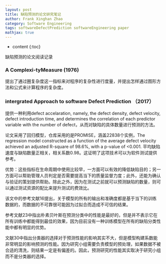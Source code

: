```yaml
---
layout: post
title: 缺陷预测的论文研究笔记
author: Frank Xinghan Zhao
category: Software Engineering
tags: softwareDefectPrediction softwareEngineering paper
mathjax: true
---
```


* content
{:toc}

缺陷预测的论文阅读记录






### A Complexi-tyMeasure (1976)

提出了通过圈复杂度这一指标来对程序的复杂性进行度量，并提出怎样通过图形方法和公式来计算程序的复杂度。

 ###  intergrated Approach to software Defect Prediction （2017）

 提供一种利用defect accelaration, namely, the defect density, defect velocity, defect introduction time, and determines the correlation of each predictor variable with the number of defect，从而对缺陷的具体数量进行预测的方法。

 论文采用了回归模型，仓库采用的是PROMISE，涵盖22838个实例，The regression model constructed as a function of the average defect velocity achieved an adjusted R-square of 98.6%, with a p-value of <0.001. 平均缺陷速度与缺陷数量正相关，相关系数0.98。这证明了这项技术可以为软件测试提供参考。

 优势：这些指标在生命周期中使用比较早，一方面可以有效的降低缺陷目的；另一方面可以帮助管理人员判定是否需要提高当下的质量监督力度；此外，还能为确认与验证的策划提供帮助。除此之外，因为在测试之前就可以预测缺陷的数量，则可以通过测试资源的配比来提升测试的费效比。

 该文中的参考文献16提出，关于模型的所有的输出和准确度都是基于当下的训练数据的，而数据的不可靠很可能因为过拟合而造成不可信的结果。

参考文献23中指出朴素贝叶斯在预测分类中的性能是最好的，但是并不表示它在所有训练中都能得到最佳的效果，因为目前没有一种训练模型在所有的缺陷分类性能中都有明显的优势。

文献30中指出分类器的选择对于预测性能的影响其实不大，但是模型构建系数能非常明显的影响预测的性能。因为研究小组需要负责模型的预处理，如果数据不被合适的清洗，则结果一定是有偏差的。因此，预测研究的性能其实取决于研究小组而不是分类器的选择。


